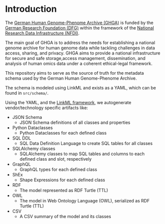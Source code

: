 # Introduction

The [German Human Genome-Phenome Archive (GHGA)](https://ghga.dkfz.de/) is
funded by the [German Research Foundation (DFG)](https://www.dfg.de/en/)
within the framework of the
[National Research Data Infrastructure (NFDI)](https://www.nfdi.de/en-gb).

The main goal of GHGA is to address the needs for establishing a national
genome archive for human genome data while tackling challenges in data
access, sharing, and privacy. GHGA aims to provide a national infrastructure
for secure and safe storage,access management, dissemination, and analysis of
human omics data under a coherent ethical-legal framework. 

This repository aims to serve as the source of truth for the metadata schema
used by the German Human Genome-Phenome Archive.

The schema is modeled using LinkML and exists as a YAML, which can be
found in `src/schema/`.

Using the YAML, and the [LinkML framework](https://github.com/linkml/linkml),
we autogenerate vendor/technology specific artifacts like:

- JSON Schema
    - JSON Schema definitions of all classes and properties
- Python Dataclasses
    - Python Dataclasses for each defined class
- SQL DDL
    - SQL Data Definition Language to create SQL tables for all classes
- SQLAlchemy classes
    - SQLAlchemy classes to map SQL tables and columns to each defined class
and slot, respectively
- GraphQL
    - GraphQL types for each defined class
- ShEx
    - Shape Expressions for each defined class
- RDF
    - The model represented as RDF Turtle (TTL)
- OWL
    - The model in Web Ontology Language (OWL), serialized as RDF Turtle (TTL)
- CSV
    - A CSV summary of the model and its classes

